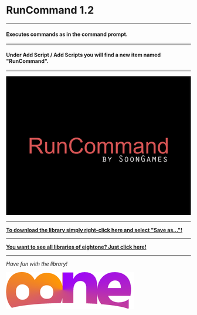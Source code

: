 # RunCommand 1.2

---

#### Executes commands as in the command prompt.

---

#### Under Add Script / Add Scripts you will find a new item named "RunCommand".

---

![Preview RunCommand](https://raw.githubusercontent.com/8ne/quest_libraries/master/RunCommand/readme/RunCommand.gif)

---

**[To download the library simply right-click here and select "Save as..."!](https://github.com/8ne/quest_libraries/raw/master/RunCommand/RunCommand.aslx)**

---

**[You want to see all libraries of eightone? Just click here!](https://github.com/8ne/quest_libraries)**

---

_Have fun with the library!_

![EightOne](https://raw.githubusercontent.com/8ne/quest_libraries/master/8ne.png)
